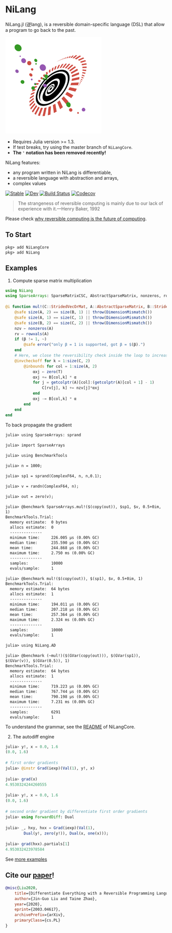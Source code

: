 # NiLang

NiLang.jl (逆lang), is a reversible domain-specific language (DSL) that allow a program to go back to the past.

<img src="docs/src/asset/logo3.png" width=300px/>

* Requires Julia version >= 1.3.
* If test breaks, try using the master branch of `NiLangCore`.
* **The `'` notation has been removed recently!**


NiLang features:

* any program written in NiLang is differentiable,
* a reversible language with abstraction and arrays,
* complex values

[![Stable](https://img.shields.io/badge/docs-stable-blue.svg)](https://GiggleLiu.github.io/NiLang.jl/stable)
[![Dev](https://img.shields.io/badge/docs-dev-blue.svg)](https://GiggleLiu.github.io/NiLang.jl/dev)
[![Build Status](https://travis-ci.com/GiggleLiu/NiLang.jl.svg?branch=master)](https://travis-ci.com/GiggleLiu/NiLang.jl)
[![Codecov](https://codecov.io/gh/GiggleLiu/NiLang.jl/branch/master/graph/badge.svg)](https://codecov.io/gh/GiggleLiu/NiLang.jl)

> The strangeness of reversible computing is mainly due to
> our lack of experience with it.—Henry Baker, 1992

Please check [why reversible computing is the future of computing](https://giggleliu.github.io/NiLang.jl/dev/why/).

## To Start
```
pkg> add NiLangCore
pkg> add NiLang
```

## Examples
1. Compute sparse matrix multiplication

```julia
using NiLang
using SparseArrays: SparseMatrixCSC, AbstractSparseMatrix, nonzeros, rowvals, getcolptr

@i function mul!(C::StridedVecOrMat, A::AbstractSparseMatrix, B::StridedVector{T}, α::Number, β::Number) where T
    @safe size(A, 2) == size(B, 1) || throw(DimensionMismatch())
    @safe size(A, 1) == size(C, 1) || throw(DimensionMismatch())
    @safe size(B, 2) == size(C, 2) || throw(DimensionMismatch())
    nzv ← nonzeros(A)
    rv ← rowvals(A)
    if (β != 1, ~)
        @safe error("only β = 1 is supported, got β = $(β).")
    end
    # Here, we close the reversibility check inside the loop to increase performance
    @invcheckoff for k = 1:size(C, 2)
        @inbounds for col = 1:size(A, 2)
            αxj ← zero(T)
            αxj += B[col,k] * α
            for j = getcolptr(A)[col]:(getcolptr(A)[col + 1] - 1)
                C[rv[j], k] += nzv[j]*αxj
            end
            αxj -= B[col,k] * α
        end
    end
end
```

To back propagate the gradient
```
julia> using SparseArrays: sprand

julia> import SparseArrays

julia> using BenchmarkTools

julia> n = 1000;

julia> sp1 = sprand(ComplexF64, n, n,0.1);

julia> v = randn(ComplexF64, n);

julia> out = zero(v);

julia> @benchmark SparseArrays.mul!($(copy(out)), $sp1, $v, 0.5+0im, 1)
BenchmarkTools.Trial: 
  memory estimate:  0 bytes
  allocs estimate:  0
  --------------
  minimum time:     226.005 μs (0.00% GC)
  median time:      235.590 μs (0.00% GC)
  mean time:        244.868 μs (0.00% GC)
  maximum time:     2.750 ms (0.00% GC)
  --------------
  samples:          10000
  evals/sample:     1

julia> @benchmark mul!($(copy(out)), $(sp1), $v, 0.5+0im, 1)
BenchmarkTools.Trial: 
  memory estimate:  64 bytes
  allocs estimate:  1
  --------------
  minimum time:     194.011 μs (0.00% GC)
  median time:      207.218 μs (0.00% GC)
  mean time:        257.364 μs (0.00% GC)
  maximum time:     2.324 ms (0.00% GC)
  --------------
  samples:          10000
  evals/sample:     1

julia> using NiLang.AD

julia> @benchmark (~mul!)($(GVar(copy(out))), $(GVar(sp1)), $(GVar(v)), $(GVar(0.5)), 1)
BenchmarkTools.Trial: 
  memory estimate:  64 bytes
  allocs estimate:  1
  --------------
  minimum time:     719.223 μs (0.00% GC)
  median time:      767.744 μs (0.00% GC)
  mean time:        790.198 μs (0.00% GC)
  maximum time:     7.231 ms (0.00% GC)
  --------------
  samples:          6291
  evals/sample:     1
```

To understand the grammar, see the [README](https://github.com/GiggleLiu/NiLangCore.jl) of NiLangCore.

2. The autodiff engine

```julia
julia> y!, x = 0.0, 1.6
(0.0, 1.6)

# first order gradients
julia> @instr Grad(iexp)(Val(1), y!, x)

julia> grad(x)
4.9530324244260555

julia> y!, x = 0.0, 1.6
(0.0, 1.6)

# second order gradient by differentiate first order gradients
julia> using ForwardDiff: Dual

julia> _, hxy, hxx = Grad(iexp)(Val(1), 
        Dual(y!, zero(y!)), Dual(x, one(x)));

julia> grad(hxx).partials[1]
4.953032423978584
```

See [more examples](examples/)

## Cite our [paper](https://arxiv.org/abs/2003.04617)!

```bibtex
@misc{Liu2020,
    title={Differentiate Everything with a Reversible Programming Language},
    author={Jin-Guo Liu and Taine Zhao},
    year={2020},
    eprint={2003.04617},
    archivePrefix={arXiv},
    primaryClass={cs.PL}
}
```
